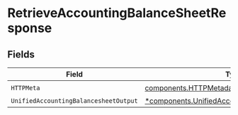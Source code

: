 # RetrieveAccountingBalanceSheetResponse


## Fields

| Field                                                                                                             | Type                                                                                                              | Required                                                                                                          | Description                                                                                                       |
| ----------------------------------------------------------------------------------------------------------------- | ----------------------------------------------------------------------------------------------------------------- | ----------------------------------------------------------------------------------------------------------------- | ----------------------------------------------------------------------------------------------------------------- |
| `HTTPMeta`                                                                                                        | [components.HTTPMetadata](../../models/components/httpmetadata.md)                                                | :heavy_check_mark:                                                                                                | N/A                                                                                                               |
| `UnifiedAccountingBalancesheetOutput`                                                                             | [*components.UnifiedAccountingBalancesheetOutput](../../models/components/unifiedaccountingbalancesheetoutput.md) | :heavy_minus_sign:                                                                                                | N/A                                                                                                               |